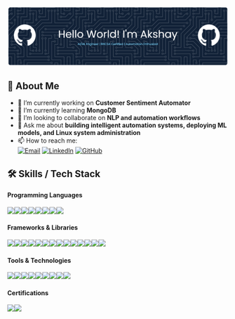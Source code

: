 

![Akshay B](img/github-header-banner.png)
<!--
**akshayboffic/akshayboffic** is a ✨ _special_ ✨ repository because its `README.md` (this file) appears on your GitHub profile.

Here are some ideas to get you started:

- 🔭 I’m currently working on ...
- 🌱 I’m currently learning ...
- 👯 I’m looking to collaborate on ...
- 🤔 I’m looking for help with ...
- 💬 Ask me about ...
- 📫 How to reach me: ...
- 😄 Pronouns: ...
- ⚡ Fun fact: ...
-->
## 🚀 About Me
- 🔭 I’m currently working on **Customer Sentiment Automator**
- 🌱 I’m currently learning **MongoDB**
- 👯 I’m looking to collaborate on **NLP and automation workflows**
- 💬 Ask me about **building intelligent automation systems, deploying ML models, and Linux system administration**
- 📫 How to reach me:<br>
[![Email](https://img.shields.io/badge/Email-akshaybharathy2005%40gmail.com-red?style=flat&logo=gmail)](mailto:akshaybharathy2005@gmail.com) [![LinkedIn](https://img.shields.io/badge/LinkedIn-akshayboffic-blue?style=flat&logo=linkedin)](https://linkedin.com/in/akshayboffic) [![GitHub](https://img.shields.io/badge/GitHub-akshayboffic-lightgrey?style=flat&logo=github)](https://github.com/akshayboffic)

## 🛠️ Skills / Tech Stack

#### **Programming Languages**
<img src="https://img.shields.io/badge/Java-ED8B00?style=for-the-badge&logo=openjdk&logoColor=white" /><img src="https://img.shields.io/badge/Python-FFD43B?style=for-the-badge&logo=python&logoColor=blue"/><img src="https://img.shields.io/badge/C-00599C?style=for-the-badge&logo=c&logoColor=white" /><img src="https://img.shields.io/badge/C%2B%2B-00599C?style=for-the-badge&logo=c%2B%2B&logoColor=white" /><img src="https://img.shields.io/badge/SQL-003B57?style=for-the-badge&logo=postgresql&logoColor=whit" /><img src="https://img.shields.io/badge/JavaScript-323330?style=for-the-badge&logo=javascript&logoColor=F7DF1E" /><img src="https://img.shields.io/badge/HTML5-E34F26?style=for-the-badge&logo=html5&logoColor=white" /><img src="https://img.shields.io/badge/CSS3-1572B6?style=for-the-badge&logo=css3&logoColor=white" />

#### **Frameworks & Libraries**

<!-- Flask -->
<img src="https://img.shields.io/badge/Flask-000000?style=for-the-badge&logo=flask&logoColor=white" /><!-- Streamlit --><img src="https://img.shields.io/badge/Streamlit-FF4B4B?style=for-the-badge&logo=streamlit&logoColor=white" /><!-- FastAPI --><img src="https://img.shields.io/badge/FastAPI-009688?style=for-the-badge&logo=fastapi&logoColor=white" /><!-- Scikit-learn --><img src="https://img.shields.io/badge/scikit--learn-F7931E?style=for-the-badge&logo=scikit-learn&logoColor=white" /><!-- TensorFlow --><img src="https://img.shields.io/badge/TensorFlow-FF6F00?style=for-the-badge&logo=tensorflow&logoColor=white" /><!-- PyTorch --><img src="https://img.shields.io/badge/PyTorch-EE4C2C?style=for-the-badge&logo=pytorch&logoColor=white" /><!-- XGBoost --><img src="https://img.shields.io/badge/XGBoost-008000?style=for-the-badge&logo=xgboost&logoColor=white" /><!-- OpenCV --><img src="https://img.shields.io/badge/OpenCV-5C3EE8?style=for-the-badge&logo=opencv&logoColor=white" /><!-- MediaPipe --><img src="https://img.shields.io/badge/MediaPipe-00BFFF?style=for-the-badge&logo=google&logoColor=white" /><!-- spaCy --><img src="https://img.shields.io/badge/spaCy-09A3D5?style=for-the-badge&logo=spacy&logoColor=white" /><!-- NLTK --><img src="https://img.shields.io/badge/NLTK-154570?style=for-the-badge&logo=python&logoColor=white" /><!-- HuggingFace Transformers --><img src="https://img.shields.io/badge/HuggingFace%20Transformers-FFD21E?style=for-the-badge&logo=huggingface&logoColor=black" /><!-- NumPy --><img src="https://img.shields.io/badge/NumPy-013243?style=for-the-badge&logo=numpy&logoColor=white" /><!-- Pandas --><img src="https://img.shields.io/badge/Pandas-150458?style=for-the-badge&logo=pandas&logoColor=white" />

#### **Tools & Technologies**

<!-- Git -->
<img src="https://img.shields.io/badge/Git-F05032?style=for-the-badge&logo=git&logoColor=white" /><!-- GitHub --><img src="https://img.shields.io/badge/GitHub-181717?style=for-the-badge&logo=github&logoColor=white" /><!-- Linux --><img src="https://img.shields.io/badge/Linux-FCC624?style=for-the-badge&logo=linux&logoColor=black" /><!-- n8n --><img src="https://img.shields.io/badge/n8n-EA4B8B?style=for-the-badge&logo=n8n&logoColor=white" /><!-- Postman --><img src="https://img.shields.io/badge/Postman-FF6C37?style=for-the-badge&logo=postman&logoColor=white" /><!-- MongoDB <img src="https://img.shields.io/badge/MongoDB-47A248?style=for-the-badge&logo=mongodb&logoColor=white" />
--><!-- MySQL --><img src="https://img.shields.io/badge/MySQL-4479A1?style=for-the-badge&logo=mysql&logoColor=white" /><!-- PostgreSQL --><img src="https://img.shields.io/badge/PostgreSQL-336791?style=for-the-badge&logo=postgresql&logoColor=white" /><!-- Power BI --><img src="https://img.shields.io/badge/Power%20BI-F2C811?style=for-the-badge&logo=powerbi&logoColor=black" /><!-- Tableau --><img src="https://img.shields.io/badge/Tableau-E97627?style=for-the-badge&logo=tableau&logoColor=white" />



#### **Certifications**

<!-- RHCSA -->
<img src="https://img.shields.io/badge/RHCSA-EE0000?style=for-the-badge&logo=redhat&logoColor=white" /><!-- FreeCodeCamp Responsive Web Design --><img src="https://img.shields.io/badge/Responsive%20Web%20Design%20-%20FreeCodeCamp-0A0A23?style=for-the-badge&logo=freecodecamp&logoColor=white" />

<!--
<div align="center">
  <a href="https://leetcode.com/akshayboffic/">
    <img src="https://leetcard.jacoblin.cool/akshayboffic?theme=dark&font=baloo&ext=contest" alt="LeetCode Stats" />
  </a>
</div>
-->
